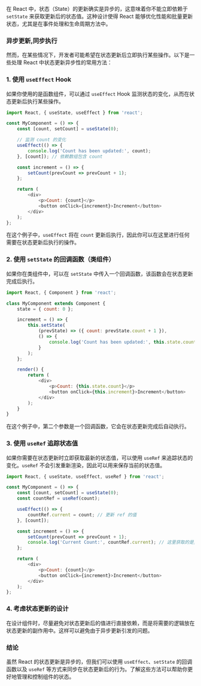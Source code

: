 在 React 中，状态（State）的更新确实是异步的，这意味着你不能立即依赖于 `setState` 来获取更新后的状态值。这种设计使得 React 能够优化性能和批量更新状态，尤其是在事件处理和生命周期方法中。

### 异步更新,同步执行
然而，在某些情况下，开发者可能希望在状态更新后立即执行某些操作。以下是一些处理 React 中状态更新异步性的常用方法：

### 1. 使用 `useEffect` Hook

如果你使用的是函数组件，可以通过 `useEffect` Hook 监测状态的变化，从而在状态更新后执行某些操作。

```javascript
import React, { useState, useEffect } from 'react';

const MyComponent = () => {
    const [count, setCount] = useState(0);

    // 监测 count 的变化
    useEffect(() => {
        console.log('Count has been updated:', count);
    }, [count]); // 依赖数组包含 count

    const increment = () => {
        setCount(prevCount => prevCount + 1);
    };

    return (
        <div>
            <p>Count: {count}</p>
            <button onClick={increment}>Increment</button>
        </div>
    );
};
```

在这个例子中，`useEffect` 将在 `count` 更新后执行，因此你可以在这里进行任何需要在状态更新后执行的操作。

### 2. 使用 `setState` 的回调函数（类组件）

如果你在类组件中，可以在 `setState` 中传入一个回调函数，该函数会在状态更新完成后执行。

```javascript
import React, { Component } from 'react';

class MyComponent extends Component {
    state = { count: 0 };

    increment = () => {
        this.setState(
            (prevState) => ({ count: prevState.count + 1 }),
            () => {
                console.log('Count has been updated:', this.state.count);
            }
        );
    };

    render() {
        return (
            <div>
                <p>Count: {this.state.count}</p>
                <button onClick={this.increment}>Increment</button>
            </div>
        );
    }
}
```

在这个例子中，第二个参数是一个回调函数，它会在状态更新完成后自动执行。

### 3. 使用 `useRef` 追踪状态值

如果你需要在状态更新时立即获取最新的状态值，可以使用 `useRef` 来追踪状态的变化。`useRef` 不会引发重新渲染，因此可以用来保存当前的状态值。

```javascript
import React, { useState, useEffect, useRef } from 'react';

const MyComponent = () => {
    const [count, setCount] = useState(0);
    const countRef = useRef(count);

    useEffect(() => {
        countRef.current = count; // 更新 ref 的值
    }, [count]);

    const increment = () => {
        setCount(prevCount => prevCount + 1);
        console.log('Current Count:', countRef.current); // 这里获取的是更新前的 count
    };

    return (
        <div>
            <p>Count: {count}</p>
            <button onClick={increment}>Increment</button>
        </div>
    );
};
```

### 4. 考虑状态更新的设计

在设计组件时，尽量避免对状态更新后的值进行直接依赖，而是将需要的逻辑放在状态更新的副作用中。这样可以避免由于异步更新引发的问题。

### 结论

虽然 React 的状态更新是异步的，但我们可以使用 `useEffect`、`setState` 的回调函数以及 `useRef` 等方式来同步在状态更新后的行为。了解这些方法可以帮助你更好地管理和控制组件的状态。